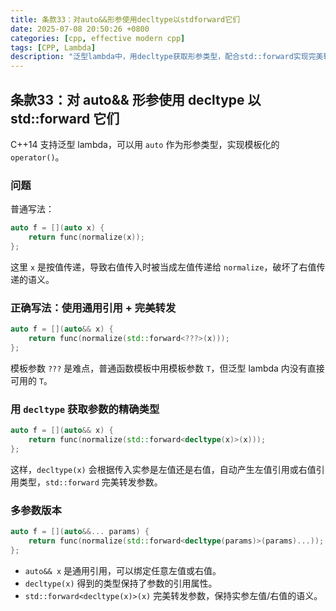 ```yaml
---
title: 条款33：对auto&&形参使用decltype以stdforward它们
date: 2025-07-08 20:50:26 +0800
categories: [cpp, effective modern cpp]
tags: [CPP, Lambda]
description: "泛型lambda中，用decltype获取形参类型，配合std::forward实现完美转发，保持参数左/右值属性。"
---
```

## 条款33：对 auto&& 形参使用 decltype 以 std::forward 它们

C++14 支持泛型 lambda，可以用 `auto` 作为形参类型，实现模板化的 `operator()`。

### 问题

普通写法：

```cpp
auto f = [](auto x) {
    return func(normalize(x));
};
```

这里 `x` 是按值传递，导致右值传入时被当成左值传递给 `normalize`，破坏了右值传递的语义。

### 正确写法：使用通用引用 + 完美转发

```cpp
auto f = [](auto&& x) {
    return func(normalize(std::forward<???>(x)));
};
```

模板参数 `???` 是难点，普通函数模板中用模板参数 `T`，但泛型 lambda 内没有直接可用的 `T`。

### 用 `decltype` 获取参数的精确类型

```cpp
auto f = [](auto&& x) {
    return func(normalize(std::forward<decltype(x)>(x)));
};
```

这样，`decltype(x)` 会根据传入实参是左值还是右值，自动产生左值引用或右值引用类型，`std::forward` 完美转发参数。

### 多参数版本

```cpp
auto f = [](auto&&... params) {
    return func(normalize(std::forward<decltype(params)>(params)...));
};
```

- `auto&& x` 是通用引用，可以绑定任意左值或右值。
- `decltype(x)` 得到的类型保持了参数的引用属性。
- `std::forward<decltype(x)>(x)` 完美转发参数，保持实参左值/右值的语义。
